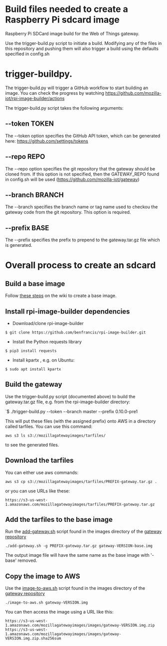 # Build files needed to create a Raspberry Pi sdcard image

Raspberry Pi SDCard image build for the Web of Things gateway.

Use the trigger-build.py script to initiate a build. Modifying
any of the files in this repository and pushing them will also
trigger a build using the defaults specified in config.sh

# trigger-buildpy.

The trigger-build.py will trigger a GitHub workflow to start
building an image. You can check the progress by watching
https://github.com/mozilla-iot/rpi-image-builder/actions

The trigger-build.py script takes the following arguments:

## --token TOKEN

The --token option specifies the GitHub API token, which can
be generated here: https://github.com/settings/tokens

## --repo REPO

The --repo option specifies the git repository that the
gateway should be cloned from. If this option is not
specified, then the GATEWAY_REPO found in config.sh will
be used (https://github.com/mozilla-iot/gateway)

## --branch BRANCH

The --branch specifies the branch name or tag name used to
checkou the gateway code from the git repository. This option
is required.

## --prefix BASE

The --prefix specifies the prefix to prepend to the
gateway.tar.gz file which is generated.

# Overall process to create an sdcard

## Build a base image

Follow [these steps](https://github.com/mozilla-iot/wiki/wiki/Creating-the-base-image-file-for-the-Raspberry-Pi) on the wiki to create a base image.

## Install rpi-image-builder dependencies
* Download/clone rpi-image-builder

`$ git clone https://github.com/benfrancis/rpi-image-builder.git`

* Install the Python requests library

`$ pip3 install requests`

* Install kpartx , e.g. on Ubuntu:

`$ sudo apt install kpartx`

## Build the gateway

Use the trigger-build.py script (documented above) to build the
gateway.tar.gz file, e.g. from the rpi-image-builder directory:

`$ ./trigger-build.py --token <token> --branch master --prefix 0.10.0-pre1

This will put these files (with the assigned prefix) onto AWS in a
directory called tarfiles. You can use this command:
```
aws s3 ls s3://mozillagatewayimages/tarfiles/
```
to see the generated files.

## Download the tarfiles

You can either use aws commands:
```
aws s3 cp s3://mozillagatewayimages/tarfiles/PREFIX-gateway.tar.gz .
```
or you can use URLs like these:
```
https://s3-us-west-1.amazonaws.com/mozillagatewayimages/tarfiles/PREFIX-gateway.tar.gz
```

## Add the tarfiles to the base image

Run the [add-gateway.sh](https://github.com/mozilla-iot/gateway/blob/master/image/add-gateway.sh) script found in the images directory of the [gateway repository](https://github.com/mozilla-iot/gateway)

```
./add-gateway.sh -g PREFIX-gateway.tar.gz gateway-VERSION-base.img
```
The output image file will have the same name as the base image with '-base'
removed.

## Copy the image to AWS

Use the [image-to-aws.sh](https://github.com/mozilla-iot/gateway/blob/master/image/image-to-aws.sh) script found in the images directory of the [gateway repository](https://github.com/mozilla-iot/gateway)
```
./image-to-aws.sh gateway-VERSION.img
```

You can then access the image using a URL like this:
```
https://s3-us-west-1.amazonaws.com/mozillagatewayimages/images/gateway-VERSION.img.zip
https://s3-us-west-1.amazonaws.com/mozillagatewayimages/images/gateway-VERSION.img.zip.sha256sum
```
